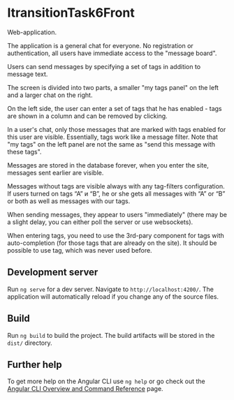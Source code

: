 # ItransitionTask6Front

Web-application.

The application is a general chat for everyone. No registration or authentication, all users have immediate access to the "message board".

Users can send messages by specifying a set of tags in addition to message text.

The screen is divided into two parts, a smaller "my tags panel" on the left and a larger chat on the right.

On the left side, the user can enter a set of tags that he has enabled - tags are shown in a column and can be removed by clicking.

In a user's chat, only those messages that are marked with tags enabled for this user are visible. Essentially, tags work like a message filter. Note that "my tags" on the left panel are not the same as "send this message with these tags".

Messages are stored in the database forever, when you enter the site, messages sent earlier are visible.

Messages without tags are visible always with any tag-filters configuration. If users turned on tags “A” и “B”, he or she gets all messages with “A” or “B” or both as well as messages with our tags.

When sending messages, they appear to users "immediately" (there may be a slight delay, you can either poll the server or use websockets).

When entering tags, you need to use the 3rd-pary component for tags with auto-completion (for those tags that are already on the site). It should be possible to use tag, which was never used before.

## Development server

Run `ng serve` for a dev server. Navigate to `http://localhost:4200/`. The application will automatically reload if you change any of the source files.

## Build

Run `ng build` to build the project. The build artifacts will be stored in the `dist/` directory.

## Further help

To get more help on the Angular CLI use `ng help` or go check out the [Angular CLI Overview and Command Reference](https://angular.io/cli) page.

